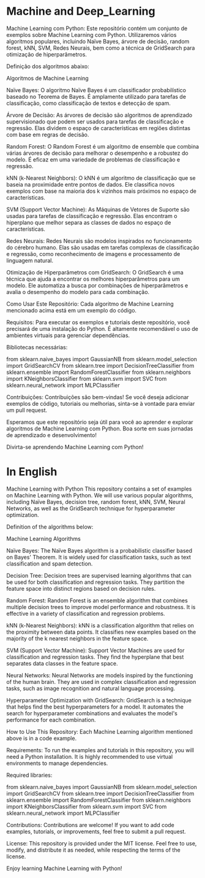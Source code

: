 # Machine and Deep_Learning

Machine Learning com Python:
Este repositório contém um conjunto de exemplos sobre Machine Learning com Python. Utilizaremos vários algoritmos populares, incluindo Naïve Bayes, árvore de decisão, random forest, kNN, SVM, Redes Neurais, 
bem como a técnica de GridSearch para otimização de hiperparâmetros.

Definição dos algoritmos abaixo: 

Algoritmos de Machine Learning

Naïve Bayes:
O algoritmo Naïve Bayes é um classificador probabilístico baseado no Teorema de Bayes. É amplamente utilizado para tarefas de classificação, como classificação de textos e detecção de spam.

Árvore de Decisão:
As árvores de decisão são algoritmos de aprendizado supervisionado que podem ser usados para tarefas de classificação e regressão. Elas dividem o espaço de características em regiões distintas com base em regras de decisão.

Random Forest:
O Random Forest é um algoritmo de ensemble que combina várias árvores de decisão para melhorar o desempenho e a robustez do modelo. É eficaz em uma variedade de problemas de classificação e regressão.

kNN (k-Nearest Neighbors):
O kNN é um algoritmo de classificação que se baseia na proximidade entre pontos de dados. Ele classifica novos exemplos com base na maioria dos k vizinhos mais próximos no espaço de características.

SVM (Support Vector Machine):
As Máquinas de Vetores de Suporte são usadas para tarefas de classificação e regressão. Elas encontram o hiperplano que melhor separa as classes de dados no espaço de características.

Redes Neurais:
Redes Neurais são modelos inspirados no funcionamento do cérebro humano. Elas são usadas em tarefas complexas de classificação e regressão, como reconhecimento de imagens e processamento de linguagem natural.

Otimização de Hiperparâmetros com GridSearch:
O GridSearch é uma técnica que ajuda a encontrar os melhores hiperparâmetros para um modelo. Ele automatiza a busca por combinações de hiperparâmetros e avalia o desempenho do modelo para cada combinação.

Como Usar Este Repositório:
Cada algoritmo de Machine Learning mencionado acima está em um exemplo do código.

Requisitos:
Para executar os exemplos e tutoriais deste repositório, você precisará de uma instalação do Python. É altamente recomendável o uso de ambientes virtuais para gerenciar dependências.

Bibliotecas necessárias:

from sklearn.naive_bayes import GaussianNB
from sklearn.model_selection import GridSearchCV
from sklearn.tree import DecisionTreeClassifier
from sklearn.ensemble import RandomForestClassifier
from sklearn.neighbors import KNeighborsClassifier
from sklearn.svm import SVC
from sklearn.neural_network import MLPClassifier

Contribuições:
Contribuições são bem-vindas! Se você deseja adicionar exemplos de código, tutoriais ou melhorias, sinta-se à vontade para enviar um pull request.

Esperamos que este repositório seja útil para você ao aprender e explorar algoritmos de Machine Learning com Python. Boa sorte em suas jornadas de aprendizado e desenvolvimento!

Divirta-se aprendendo Machine Learning com Python!

# In English

Machine Learning with Python
This repository contains a set of examples on Machine Learning with Python. We will use various popular algorithms, including Naïve Bayes, decision tree, random forest, kNN, SVM, Neural Networks, as well as the GridSearch technique for hyperparameter optimization.

Definition of the algorithms below:

Machine Learning Algorithms

Naïve Bayes:
The Naïve Bayes algorithm is a probabilistic classifier based on Bayes' Theorem. It is widely used for classification tasks, such as text classification and spam detection.

Decision Tree:
Decision trees are supervised learning algorithms that can be used for both classification and regression tasks. They partition the feature space into distinct regions based on decision rules.

Random Forest:
Random Forest is an ensemble algorithm that combines multiple decision trees to improve model performance and robustness. It is effective in a variety of classification and regression problems.

kNN (k-Nearest Neighbors):
kNN is a classification algorithm that relies on the proximity between data points. It classifies new examples based on the majority of the k nearest neighbors in the feature space.

SVM (Support Vector Machine):
Support Vector Machines are used for classification and regression tasks. They find the hyperplane that best separates data classes in the feature space.

Neural Networks:
Neural Networks are models inspired by the functioning of the human brain. They are used in complex classification and regression tasks, such as image recognition and natural language processing.

Hyperparameter Optimization with GridSearch:
GridSearch is a technique that helps find the best hyperparameters for a model. It automates the search for hyperparameter combinations and evaluates the model's performance for each combination.

How to Use This Repository:
Each Machine Learning algorithm mentioned above is in a code example.

Requirements:
To run the examples and tutorials in this repository, you will need a Python installation. It is highly recommended to use virtual environments to manage dependencies.

Required libraries:

from sklearn.naive_bayes import GaussianNB
from sklearn.model_selection import GridSearchCV
from sklearn.tree import DecisionTreeClassifier
from sklearn.ensemble import RandomForestClassifier
from sklearn.neighbors import KNeighborsClassifier
from sklearn.svm import SVC
from sklearn.neural_network import MLPClassifier

Contributions:
Contributions are welcome! If you want to add code examples, tutorials, or improvements, feel free to submit a pull request.

License:
This repository is provided under the MIT license. Feel free to use, modify, and distribute it as needed, while respecting the terms of the license.

Enjoy learning Machine Learning with Python!
